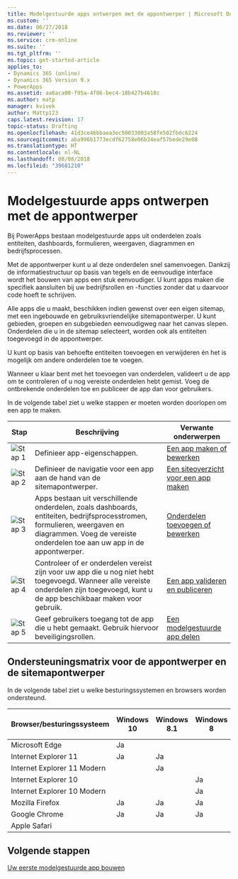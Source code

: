 ```yaml
---
title: Modelgestuurde apps ontwerpen met de appontwerper | Microsoft Docs
ms.custom: ''
ms.date: 06/27/2018
ms.reviewer: ''
ms.service: crm-online
ms.suite: ''
ms.tgt_pltfrm: ''
ms.topic: get-started-article
applies_to:
- Dynamics 365 (online)
- Dynamics 365 Version 9.x
- PowerApps
ms.assetid: aa6aca00-f95a-4f06-bec4-18b427b4618c
ms.author: matp
manager: kvivek
author: Mattp123
caps.latest.revision: 17
topic-status: Drafting
ms.openlocfilehash: 41d3ce46bbaea3ec50033003a58fe502fbdc6224
ms.sourcegitcommit: aba996b1773ecdf62758e06b34eaf57bede29e08
ms.translationtype: HT
ms.contentlocale: nl-NL
ms.lasthandoff: 08/08/2018
ms.locfileid: "39681210"
---
```

# <a name="design-model-driven-apps-by-using-the-app-designer"></a>Modelgestuurde apps ontwerpen met de appontwerper

Bij PowerApps bestaan modelgestuurde apps uit onderdelen zoals entiteiten, dashboards, formulieren, weergaven, diagrammen en bedrijfsprocessen.  
  
 Met de appontwerper kunt u al deze onderdelen snel samenvoegen. Dankzij de informatiestructuur op basis van tegels en de eenvoudige interface wordt het bouwen van apps een stuk eenvoudiger. U kunt apps maken die specifiek aansluiten bij uw bedrijfsrollen en -functies zonder dat u daarvoor code hoeft te schrijven.  
  
 Alle apps die u maakt, beschikken indien gewenst over een eigen sitemap, met een ingebouwde en gebruiksvriendelijke sitemapontwerper.  U kunt gebieden, groepen en subgebieden eenvoudigweg naar het canvas slepen. Onderdelen die u in de sitemap selecteert, worden ook als entiteiten toegevoegd in de appontwerper.  
  
 U kunt op basis van behoefte entiteiten toevoegen en verwijderen én het is mogelijk om andere onderdelen toe te voegen.  
  
 Wanneer u klaar bent met het toevoegen van onderdelen, valideert u de app om te controleren of u nog vereiste onderdelen hebt gemist. Voeg de ontbrekende onderdelen toe en publiceer de app dan voor gebruikers.  
  
 In de volgende tabel ziet u welke stappen er moeten worden doorlopen om een app te maken.  
  
|Stap|Beschrijving|Verwante onderwerpen|  
|----------|-----------------|--------------------|  
|![Stap 1](media/walkthrough-green-1.png "Stap 1")|Definieer app-eigenschappen.|[Een app maken of bewerken](create-edit-app.md)|  
|![Stap 2](media/walkthrough-green-2.png "Stap 2")|Definieer de navigatie voor een app aan de hand van de sitemapontwerper.|[Een siteoverzicht voor een app maken](create-site-map-app.md)|  
|![Stap 3](media/walkthrough-green-3.png "Stap 3")|Apps bestaan uit verschillende onderdelen, zoals dashboards, entiteiten, bedrijfsprocesstromen, formulieren, weergaven en diagrammen. Voeg de vereiste onderdelen toe aan uw app in de appontwerper.|[Onderdelen toevoegen of bewerken](add-edit-app-components.md)|  
|![Stap 4](media/walkthrough-green-4.png "Stap 4")|Controleer of er onderdelen vereist zijn voor uw app die u nog niet hebt toegevoegd. Wanneer alle vereiste onderdelen zijn toegevoegd, kunt u de app beschikbaar maken voor gebruik. |[Een app valideren en publiceren](validate-app.md)|  
|![Stap 5](media/walkthrough-green-5.png "Stap 5")|Geef gebruikers toegang tot de app die u hebt gemaakt. Gebruik hiervoor beveiligingsrollen.|[Een modelgestuurde app delen](https://docs.microsoft.com/en-us/powerapps/maker/model-driven-apps/share-model-driven-app)|  
  
## <a name="support-matrix-for-the-app-designer-and-site-map-designer"></a>Ondersteuningsmatrix voor de appontwerper en de sitemapontwerper  
 In de volgende tabel ziet u welke besturingssystemen en browsers worden ondersteund.  
  
|Browser/besturingssysteem|Windows 10|Windows 8.1|Windows 8|Mac OS X|  
|-----------------|----------------|-----------------|---------------|--------------|  
| Microsoft Edge |Ja||||  
| Internet Explorer 11 |Ja|Ja|||  
| Internet Explorer 11 Modern ||Ja|||  
| Internet Explorer 10 |||Ja||  
| Internet Explorer 10 Modern |||Ja||  
| Mozilla Firefox |Ja|Ja|Ja||  
| Google Chrome |Ja|Ja|Ja||  
| Apple Safari ||||Ja|  
  
## <a name="next-steps"></a>Volgende stappen  
 [Uw eerste modelgestuurde app bouwen](https://docs.microsoft.com/en-us/powerapps/maker/model-driven-apps/build-first-model-driven-app)

